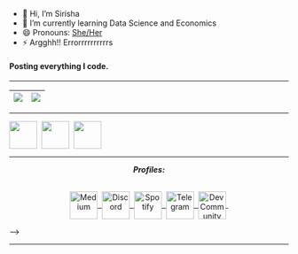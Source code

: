 - 👋 Hi, I’m Sirisha
- 🌱 I’m currently learning Data Science and Economics 
- 😄 Pronouns: [She/Her](https://tinyurl.com/pronounclaimCHECKER)
- ⚡ Argghh!! Errorrrrrrrrrrs 

<h4> Posting everything I code. </h4>

<hr>

| <img align="center" src="https://github-readme-stats.vercel.app/api?username=sirishath&show_icons=true&include_all_commits=true&theme=dracula&hide_border=true" /> | <img align="center" src="https://github-readme-stats.vercel.app/api/top-langs/?username=sirishath&layout=compact&theme=dracula&hide_border=true"/></a> |
| ------------- | ------------- |

<hr>
<!--
<p align="center">
<i><b>Currently Learning:</b></i> 
  <br><br>
  <img align="center" src="assets/languages/python.svg" width="50px" />&nbsp;
  <img align="center" src="assets/languages/html-5.svg" width="50px" />&nbsp;
  <img align="center" src="assets/languages/css.svg" width="50px" />&nbsp;
  <img align="center" src="assets/languages/javascript.svg" width="50px" />&nbsp;
  <img align="center" src="assets/languages/java.svg" width="50px" />&nbsp;
</p>

<hr style="width:50%; margin-left:25% !important; margin-right:25% !important;" />

<p align="center">
<i><b>Tools known:</b></i> 
  <br><br>
  <img align="center" src="assets/tools/vs-code.svg" width="50px" />&nbsp;
  <img align="center" src="assets/tools/powerpoint.svg" width="50px" />&nbsp;
<!--<img align="center" src="assets/tools/word.svg" width="50px" />&nbsp;--->
  <img align="center" src="assets/tools/terminal.svg" width="50px" />&nbsp;
  <img align="center" src="assets/tools/linux.svg" width="50px" />&nbsp;
  <img align="center" src="assets/tools/github.svg" width="50px" />&nbsp;
</p>

<hr>


<p align = "center">
  <i><b>Profiles:</b></i><br><br>
  <center>
  <a href="https://medium.com/@sirishath">
    <img align="center" src="assets/handles/medium.svg" alt="Medium" width="50px">&nbsp;
  </a>
  <a href="_Blank">
    <img align="center" alt="Discord" width="50px" src="assets/handles/discord.svg" />&nbsp;
  </a>
  <a href="_Blank">
    <img align="center" alt="Spotify" width="50px" src="assets/handles/spotify.svg" />&nbsp;
  </a>
  <a href="_Blank">
    <img align="center" alt="Telegram" width="50px" src="assets/handles/telegram.svg" />&nbsp;
  </a>
  <a href="https://dev.to/sirishath">
    <img align="center" alt="Dev Community" width="50px" src="assets/handles/devto.png" />&nbsp;
  </a>
  </center>
</p>
-->
<hr>

